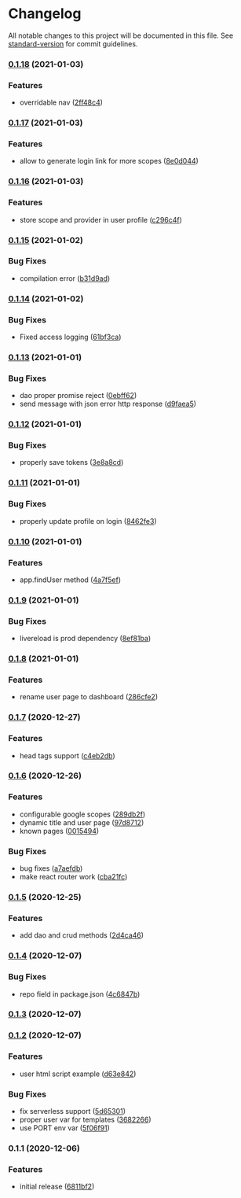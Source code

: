 # Changelog

All notable changes to this project will be documented in this file. See [standard-version](https://github.com/conventional-changelog/standard-version) for commit guidelines.

### [0.1.18](https://github.com/huksley/express-rocket/compare/v0.1.17...v0.1.18) (2021-01-03)


### Features

* overridable nav ([2ff48c4](https://github.com/huksley/express-rocket/commit/2ff48c4215cde002aab18cd2fb1c4ca3d94177e5))

### [0.1.17](https://github.com/huksley/express-rocket/compare/v0.1.16...v0.1.17) (2021-01-03)


### Features

* allow to generate login link for more scopes ([8e0d044](https://github.com/huksley/express-rocket/commit/8e0d044e68073513b57363e4347ab3ea02647605))

### [0.1.16](https://github.com/huksley/express-rocket/compare/v0.1.15...v0.1.16) (2021-01-03)


### Features

* store scope and provider in user profile ([c296c4f](https://github.com/huksley/express-rocket/commit/c296c4f3f0ddc3a9fe94fb7f326617641013a25b))

### [0.1.15](https://github.com/huksley/express-rocket/compare/v0.1.14...v0.1.15) (2021-01-02)


### Bug Fixes

* compilation error ([b31d9ad](https://github.com/huksley/express-rocket/commit/b31d9adc5b5207bcdb7750b0725ccc2c2fe42232))

### [0.1.14](https://github.com/huksley/express-rocket/compare/v0.1.13...v0.1.14) (2021-01-02)


### Bug Fixes

* Fixed access logging ([61bf3ca](https://github.com/huksley/express-rocket/commit/61bf3cac2adcda024fd730dfb2b447809d90e44e))

### [0.1.13](https://github.com/huksley/express-rocket/compare/v0.1.12...v0.1.13) (2021-01-01)


### Bug Fixes

* dao proper promise reject ([0ebff62](https://github.com/huksley/express-rocket/commit/0ebff62f5d90e544618aec2c8c7874650846a915))
* send message with json error http response ([d9faea5](https://github.com/huksley/express-rocket/commit/d9faea5930bac9a41bf97ceb1970a8f42d047fae))

### [0.1.12](https://github.com/huksley/express-rocket/compare/v0.1.11...v0.1.12) (2021-01-01)


### Bug Fixes

* properly save tokens ([3e8a8cd](https://github.com/huksley/express-rocket/commit/3e8a8cd118adfd6b8758a831ec70cb0424f7384f))

### [0.1.11](https://github.com/huksley/express-rocket/compare/v0.1.10...v0.1.11) (2021-01-01)


### Bug Fixes

* properly update profile on login ([8462fe3](https://github.com/huksley/express-rocket/commit/8462fe349ae86a18571430ee023fdcd40e85c6a6))

### [0.1.10](https://github.com/huksley/express-rocket/compare/v0.1.9...v0.1.10) (2021-01-01)


### Features

* app.findUser method ([4a7f5ef](https://github.com/huksley/express-rocket/commit/4a7f5efa797bf39a20edff8af062e58c63ad46e9))

### [0.1.9](https://github.com/huksley/express-rocket/compare/v0.1.8...v0.1.9) (2021-01-01)


### Bug Fixes

* livereload is prod dependency ([8ef81ba](https://github.com/huksley/express-rocket/commit/8ef81ba3689610efaaeb2f8d14f728164268d390))

### [0.1.8](https://github.com/huksley/express-rocket/compare/v0.1.7...v0.1.8) (2021-01-01)


### Features

* rename user page to dashboard ([286cfe2](https://github.com/huksley/express-rocket/commit/286cfe20146915483e0185ec57058abb21579b1f))

### [0.1.7](https://github.com/huksley/express-rocket/compare/v0.1.6...v0.1.7) (2020-12-27)


### Features

* head tags support ([c4eb2db](https://github.com/huksley/express-rocket/commit/c4eb2dbb7f77ff3da034faa4ff5cb0c0fb453f16))

### [0.1.6](https://github.com/huksley/express-rocket/compare/v0.1.5...v0.1.6) (2020-12-26)


### Features

* configurable google scopes ([289db2f](https://github.com/huksley/express-rocket/commit/289db2f21538db2f4b1db24a8701418813e1bee5))
* dynamic title and user page ([97d8712](https://github.com/huksley/express-rocket/commit/97d871210b970df9f9fc5cad50524e188aee3dad))
* known pages ([0015494](https://github.com/huksley/express-rocket/commit/0015494562a6090737a7aa4e862b12716a4a79b1))


### Bug Fixes

* bug fixes ([a7aefdb](https://github.com/huksley/express-rocket/commit/a7aefdb8b6251ab7fa4a69e5d0d42d22642feeb6))
* make react router work ([cba21fc](https://github.com/huksley/express-rocket/commit/cba21fcd930ad1469c8ee7ed08d14fa9310393e3))

### [0.1.5](https://github.com/huksley/express-rocket/compare/v0.1.4...v0.1.5) (2020-12-25)


### Features

* add dao and crud methods ([2d4ca46](https://github.com/huksley/express-rocket/commit/2d4ca460015016f56adc70fdf0412b3a630a7f54))

### [0.1.4](https://github.com/huksley/express-rocket/compare/v0.1.3...v0.1.4) (2020-12-07)


### Bug Fixes

* repo field in package.json ([4c6847b](https://github.com/huksley/express-rocket/commit/4c6847bc09430b6c437abceb20e4427327ef02e8))

### [0.1.3](https://github.com/huksley/express-rocket/compare/v0.1.2...v0.1.3) (2020-12-07)

### [0.1.2](https://github.com/huksley/express-rocket/compare/v0.1.1...v0.1.2) (2020-12-07)


### Features

* user html script example ([d63e842](https://github.com/huksley/express-rocket/commit/d63e8426d845cfeff33e9d9208076ff847b31a84))


### Bug Fixes

* fix serverless support ([5d65301](https://github.com/huksley/express-rocket/commit/5d65301f1a37fbbd4a0a01347636547263972ebd))
* proper user var for templates ([3682266](https://github.com/huksley/express-rocket/commit/368226614a9f0f8e7ff4e851918a653e57d82c0e))
* use PORT env var ([5f06f91](https://github.com/huksley/express-rocket/commit/5f06f91fc18b4c667d9c98b7e3101eaa9c8daf89))

### 0.1.1 (2020-12-06)


### Features

* initial release ([6811bf2](https://github.com/huksley/express-rocket/commit/6811bf2e9da570e725cac34ae7cafebb6bbe2380))
